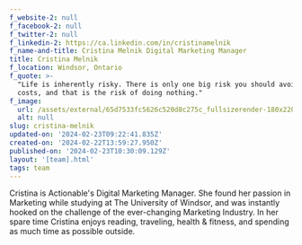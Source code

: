 ```yaml
---
f_website-2: null
f_facebook-2: null
f_twitter-2: null
f_linkedin-2: https://ca.linkedin.com/in/cristinamelnik
f_name-and-title: Cristina Melnik Digital Marketing Manager
title: Cristina Melnik
f_location: Windsor, Ontario
f_quote: >-
  "Life is inherently risky. There is only one big risk you should avoid at all
  costs, and that is the risk of doing nothing."
f_image:
  url: /assets/external/65d7533fc5626c520d8c275c_fullsizerender-180x220.jpeg
  alt: null
slug: cristina-melnik
updated-on: '2024-02-23T09:22:41.835Z'
created-on: '2024-02-22T13:59:27.950Z'
published-on: '2024-02-23T10:30:09.129Z'
layout: '[team].html'
tags: team
---
```


Cristina is Actionable's Digital Marketing Manager. She found her passion in Marketing while studying at The University of Windsor, and was instantly hooked on the challenge of the ever-changing Marketing Industry. In her spare time Cristina enjoys reading, traveling, health & fitness, and spending as much time as possible outside.
